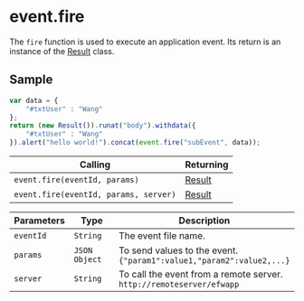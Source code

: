 # event.fire

The `fire` function is used to execute an application event. Its return is an instance of the [Result](result.md) class.

## Sample

```javascript
var data = {
	"#txtUser" : "Wang"
};
return (new Result()).runat("body").withdata({
	"#txtUser" : "Wang"
}).alert("hello world!").concat(event.fire("subEvent", data));
```

| Calling | Returning |
|---|---|
| `event.fire(eventId, params)` | [Result](result.md) |
| `event.fire(eventId, params, server)` | [Result](result.md) |

| Parameters | Type | Description |
|---|---|---|
| `eventId` | `String` | The event file name. |
| `params` | `JSON Object` | To send values to the event.<br>```{"param1":value1,"param2":value2,...}``` |
| `server` | `String` | To call the event from a remote server.<br>```http://remoteserver/efwapp``` |